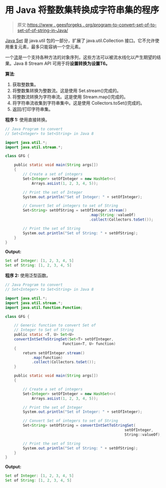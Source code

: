 # 用 Java 将整数集转换成字符串集的程序

> 原文:[https://www . geesforgeks . org/program-to-convert-set-of-to-set-of-of-string-in-Java/](https://www.geeksforgeeks.org/program-to-convert-set-of-integer-to-set-of-string-in-java/)

[Java Set](https://www.geeksforgeeks.org/set-in-java/) 是 java.util 包的一部分，扩展了 java.util.Collection 接口。它不允许使用重复元素，最多只能容纳一个空元素。

一个[流](https://www.geeksforgeeks.org/stream-in-java/)是一个支持各种方法的对象序列，这些方法可以被流水线化以产生期望的结果。Java 8 Stream API 可用于将**设置<integer>转换为<string>设置</string></integer>T6。**

**算法**:

1.  获取整数集。
2.  将整数集转换为整数流。这是使用 Set.stream()完成的。
3.  将整数流转换为字符串流。这是使用 Stream.map()完成的。
4.  将字符串流收集到字符串集中。这是使用 Collectors.toSet()完成的。
5.  返回/打印字符串集。

**程序 1:** 使用直接转换。

```java
// Java Program to convert
// Set<Integer> to Set<String> in Java 8

import java.util.*;
import java.util.stream.*;

class GFG {

    public static void main(String args[])
    {
        // Create a set of integers
        Set<Integer> setOfInteger = new HashSet<>(
            Arrays.asList(1, 2, 3, 4, 5));

        // Print the set of Integer
        System.out.println("Set of Integer: " + setOfInteger);

        // Convert Set of integers to set of String
        Set<String> setOfString = setOfInteger.stream()
                                      .map(String::valueOf)
                                      .collect(Collectors.toSet());

        // Print the set of String
        System.out.println("Set of String: " + setOfString);
    }
}
```

**Output:**

```java
Set of Integer: [1, 2, 3, 4, 5]
Set of String: [1, 2, 3, 4, 5]

```

**程序 2:** 使用泛型函数。

```java
// Java Program to convert
// Set<Integer> to Set<String> in Java 8

import java.util.*;
import java.util.stream.*;
import java.util.function.Function;

class GFG {

    // Generic function to convert Set of 
    // Integer to Set of String
    public static <T, U> Set<U>
    convertIntSetToStringSet(Set<T> setOfInteger, 
                          Function<T, U> function)
    {
        return setOfInteger.stream()
            .map(function)
            .collect(Collectors.toSet());
    }

    public static void main(String args[])
    {

        // Create a set of integers
        Set<Integer> setOfInteger = new HashSet<>(
            Arrays.asList(1, 2, 3, 4, 5));

        // Print the set of Integer
        System.out.println("Set of Integer: " + setOfInteger);

        // Convert Set of integers to set of String
        Set<String> setOfString = convertIntSetToStringSet(
                                                      setOfInteger,
                                                      String::valueOf);

        // Print the set of String
        System.out.println("Set of String: " + setOfString);
    }
}
```

**Output:**

```java
Set of Integer: [1, 2, 3, 4, 5]
Set of String: [1, 2, 3, 4, 5]

```